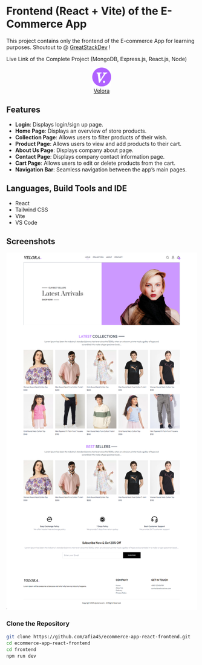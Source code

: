 # Frontend (React + Vite) of the E-Commerce App

This project contains only the frontend of the E-commerce App for learning purposes.
Shoutout to @ [GreatStackDev](https://github.com/GreatStackDev) !

Live Link of the Complete Project (MongoDB, Express.js, React.js, Node)

<p align="center">
<img src="img/icon.png" alt="Logo" width="50" height="50"><br>
<a href="https://velora-store.vercel.app" target="_blank">Velora</a>
</p>

<!-- [Velora](https://velora-store.vercel.app) -->

## Features

- **Login**: Displays login/sign up page.
- **Home Page**: Displays an overview of store products.
- **Collection Page**: Allows users to filter products of their wish.
- **Product Page**: Allows users to view and add products to their cart.
- **About Us Page**: Displays company about page.
- **Contact Page**: Displays company contact information page.
- **Cart Page**: Allows users to edit or delete products from the cart.
- **Navigation Bar**: Seamless navigation between the app’s main pages.

## Languages, Build Tools and IDE
- React
- Tailwind CSS
- Vite
- VS Code

## Screenshots

![Screen shots](img/Velora-home.png)

### Clone the Repository

```bash
git clone https://github.com/afia45/ecommerce-app-react-frontend.git
cd ecommerce-app-react-frontend
cd frontend
npm run dev
```

